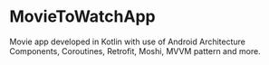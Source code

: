 # MovieToWatchApp
Movie app developed in Kotlin with use of Android Architecture Components, Coroutines, Retrofit, Moshi, MVVM pattern and more.
